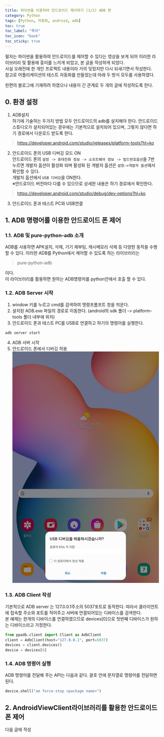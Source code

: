 ```yaml
---
title: 파이썬을 이용하여 안드로이드 제어하기 (1/2) ADB 편
category: Python
tags: [Python, 자동화, android, adb]
toc: true
toc_label: "목차"
toc_icon: "book"
toc_sticky: true
---
```


필자는 파이썬을 활용하여 안드로이드를 제어할 수 있다는 영상을 보게 되어 이러한 라이브러리 및 활용에 흥미를 느끼게 되었고, 본 글을 작성하게 되었다.  
사실 오래전에 한 개인 프로젝트 내용이라 거의 잊었지만 다시 되새기면서 작성한다.  
참고로 어플리케이션의 테스트 자동화를 만들었는데 아래 두 방식 모두를 사용하였다.

한편의 블로그에 기재하려 하였으나 내용이 긴 관계로 두 개의 글에 작성하도록 한다.

## 0. 환경 설정
1. ADB설치  
하기에 기술하는 두가지 방법 모두 안드로이드의 adb를 설치해야 한다.
안드로이드 스튜디오가 설치되어있는 경우에는 기본적으로 설치되어 있으며, 그렇지 않다면 하기 경로에서 다운로드 받도록 한다.
> https://developer.android.com/studio/releases/platform-tools?hl=ko

2. 안드로이드 폰의 USB 디버깅 모드 ON  
안드로이드 폰의 `설정 -> 휴대전화 정보 -> 소프트웨어 정보 -> 빌드번호옵션`을 7번 누르면 개발자 옵션이 활성화 되며 활성화 된 개발자 옵션은 `설정->개발자 옵션`에서 확인할 수 있다.  
개발자 옵션에서 `USB 디버깅`을 ON한다.  
※안드로이드 버전마다 다를 수 있으므로 상세한 내용은 하기 경로에서 확인한다.
> https://developer.android.com/studio/debug/dev-options?hl=ko

3. 안드로이드 폰과 테스트 PC와 USB연결

## 1. ADB 명령어를 이용한 안드로이드 폰 제어
### 1.1. ADB 및 pure-python-adb 소개
ADB를 사용하면 APK설치, 삭제, 기기 재부팅, 캐시메모리 삭제 등 다양한 동작을 수행할 수 있다.
이러한 ADB를 Python에서 제어할 수 있도록 하는 라이브러리는 
> pure-python-adb

이다.  
이 라이브러리를 활용하면 원하는 ADB명령어를 python안에서 호출 할 수 있다.

### 1.2. ADB Server 시작
1. window 키를 누르고 cmd를 검색하여 명령프롬프트 창을 띄운다.  
2. 설치된 ADB.exe 파일의 경로로 이동한다. (android의 sdk 폴더 -> platform-tools 폴더 내부에 위치)  
3. 안드로이드 폰과 테스트 PC를 USB로 연결하고 하기의 명령어를 실행한다.
```
adb server start 
```
4. ADB 서버 시작
5. 안드로이드 폰에서 디버깅 허용
![ADB 실행시 안드로이드폰에서 허가](../../../assets/images/20210305/2021030501.jpg)
### 1.3. ADB Client 작성
기본적으로 ADB server 는 127.0.0.1주소의 5037포트로 동작한다. 
따라서 클라이언트에 접속할 주소와 포트를 적어주고 서버에 연결되어있는 디바이스를 검색한다.  
본 예제는 한개의 디바이스를 연결하였으므로 devices[0]으로 첫번째 디바이스가 원하는 디바이스라고 가정한다.
```python
from ppadb.client import Client as AdbClient
client = AdbClient(host="127.0.0.1", port=5037)
devices = client.devices()
device = devices[0]
```

### 1.4. ADB 명령어 실행
ADB 명령어를 전달해 주는 API는 다음과 같다.
괄호 안에 문자열로 명령어를 전달하면 된다.
``` python
device.shell("am force-stop <package name>")
```
## 2. AndroidViewClient라이브러리를 활용한 안드로이드 폰 제어
다음 글에 작성